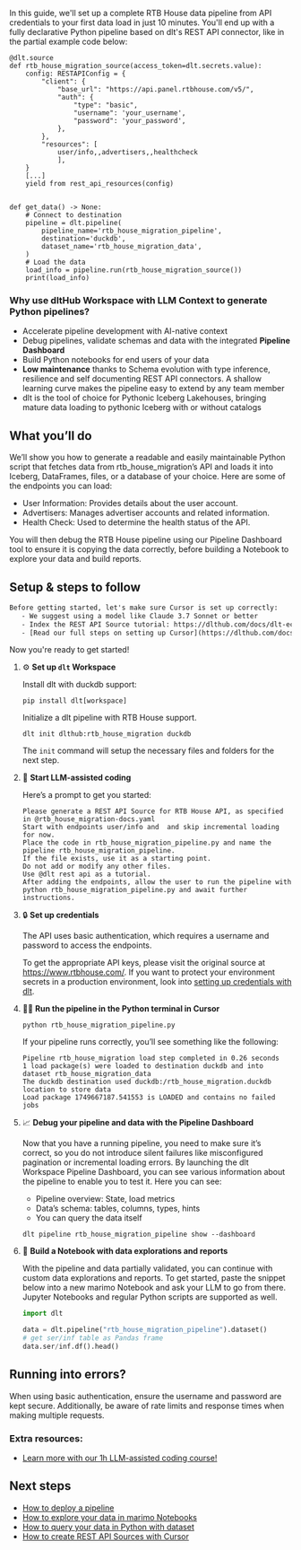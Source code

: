 In this guide, we'll set up a complete RTB House data pipeline from API credentials to your first data load in just 10 minutes. You'll end up with a fully declarative Python pipeline based on dlt's REST API connector, like in the partial example code below:

```python-outcome
@dlt.source
def rtb_house_migration_source(access_token=dlt.secrets.value):
    config: RESTAPIConfig = {
        "client": {
            "base_url": "https://api.panel.rtbhouse.com/v5/",
            "auth": {
                "type": "basic",
                "username": 'your_username',
                "password": 'your_password',
            },
        },
        "resources": [
            user/info,,advertisers,,healthcheck
            ],
    }
    [...]
    yield from rest_api_resources(config)


def get_data() -> None:
    # Connect to destination
    pipeline = dlt.pipeline(
        pipeline_name='rtb_house_migration_pipeline',
        destination='duckdb',
        dataset_name='rtb_house_migration_data', 
    )
    # Load the data
    load_info = pipeline.run(rtb_house_migration_source())
    print(load_info) 
```

### Why use dltHub Workspace with LLM Context to generate Python pipelines?

- Accelerate pipeline development with AI-native context
- Debug pipelines, validate schemas and data with the integrated **Pipeline Dashboard**
- Build Python notebooks for end users of your data
- **Low maintenance** thanks to Schema evolution with type inference, resilience and self documenting REST API connectors. A shallow learning curve makes the pipeline easy to extend by any team member
- dlt is the tool of choice for Pythonic Iceberg Lakehouses, bringing mature data loading to pythonic Iceberg with or without catalogs

## What you’ll do

We’ll show you how to generate a readable and easily maintainable Python script that fetches data from rtb_house_migration’s API and loads it into Iceberg, DataFrames, files, or a database of your choice. Here are some of the endpoints you can load:

- User Information: Provides details about the user account.
- Advertisers: Manages advertiser accounts and related information.
- Health Check: Used to determine the health status of the API.

You will then debug the RTB House pipeline using our Pipeline Dashboard tool to ensure it is copying the data correctly, before building a Notebook to explore your data and build reports.

## Setup & steps to follow

```default
Before getting started, let's make sure Cursor is set up correctly:
   - We suggest using a model like Claude 3.7 Sonnet or better
   - Index the REST API Source tutorial: https://dlthub.com/docs/dlt-ecosystem/verified-sources/rest_api/ and add it to context as **@dlt rest api**
   - [Read our full steps on setting up Cursor](https://dlthub.com/docs/dlt-ecosystem/llm-tooling/cursor-restapi#23-configuring-cursor-with-documentation)
```

Now you're ready to get started!

1. ⚙️ **Set up `dlt` Workspace**
    
    Install dlt with duckdb support:
    ```shell
    pip install dlt[workspace]
    ```

    Initialize a dlt pipeline with RTB House support.
    ```shell
    dlt init dlthub:rtb_house_migration duckdb
    ```

    The `init` command will setup the necessary files and folders for the next step.
    
2. 🤠 **Start LLM-assisted coding**
    
    Here’s a prompt to get you started:
    
    ```prompt
    Please generate a REST API Source for RTB House API, as specified in @rtb_house_migration-docs.yaml 
    Start with endpoints user/info and  and skip incremental loading for now. 
    Place the code in rtb_house_migration_pipeline.py and name the pipeline rtb_house_migration_pipeline. 
    If the file exists, use it as a starting point. 
    Do not add or modify any other files. 
    Use @dlt rest api as a tutorial. 
    After adding the endpoints, allow the user to run the pipeline with python rtb_house_migration_pipeline.py and await further instructions.
    ```

    
3. 🔒 **Set up credentials** 
    
    The API uses basic authentication, which requires a username and password to access the endpoints.
    
    To get the appropriate API keys, please visit the original source at https://www.rtbhouse.com/.
    If you want to protect your environment secrets in a production environment, look into [setting up credentials with dlt](https://dlthub.com/docs/walkthroughs/add_credentials).
    
4. 🏃‍♀️ **Run the pipeline in the Python terminal in Cursor**
    
    ```shell
    python rtb_house_migration_pipeline.py
    ```
    
    If your pipeline runs correctly, you’ll see something like the following:
    
    ```shell
    Pipeline rtb_house_migration load step completed in 0.26 seconds
    1 load package(s) were loaded to destination duckdb and into dataset rtb_house_migration_data
    The duckdb destination used duckdb:/rtb_house_migration.duckdb location to store data
    Load package 1749667187.541553 is LOADED and contains no failed jobs
    ```
    
5. 📈 **Debug your pipeline and data with the Pipeline Dashboard**

    Now that you have a running pipeline, you need to make sure it’s correct, so you do not introduce silent failures like misconfigured pagination or incremental loading errors. By launching the dlt Workspace Pipeline Dashboard, you can see various information about the pipeline to enable you to test it. Here you can see:
    - Pipeline overview: State, load metrics
    - Data’s schema: tables, columns, types, hints
    - You can query the data itself
    
    ```shell
    dlt pipeline rtb_house_migration_pipeline show --dashboard
    ```
    
6. 🐍 **Build a Notebook with data explorations and reports**

    With the pipeline and data partially validated, you can continue with custom data explorations and reports. To get started, paste the snippet below into a new marimo Notebook and ask your LLM to go from there. Jupyter Notebooks and regular Python scripts are supported as well.

    
    ```python
    import dlt

   data = dlt.pipeline("rtb_house_migration_pipeline").dataset()
   # get ser/inf table as Pandas frame
   data.ser/inf.df().head()
    ```

## Running into errors?

When using basic authentication, ensure the username and password are kept secure. Additionally, be aware of rate limits and response times when making multiple requests.

### Extra resources:

- [Learn more with our 1h LLM-assisted coding course!](https://www.youtube.com/watch?v=GGid70rnJuM)

## Next steps

- [How to deploy a pipeline](https://dlthub.com/docs/walkthroughs/deploy-a-pipeline)
- [How to explore your data in marimo Notebooks](https://dlthub.com/docs/general-usage/dataset-access/marimo)
- [How to query your data in Python with dataset](https://dlthub.com/docs/general-usage/dataset-access/dataset)
- [How to create REST API Sources with Cursor](https://dlthub.com/docs/dlt-ecosystem/llm-tooling/cursor-restapi)